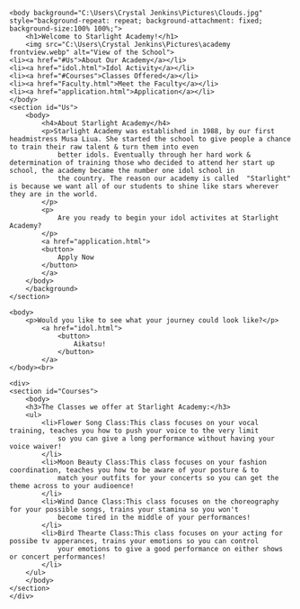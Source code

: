 <!DOCTYPE html>
<html>
    <head>
    <title>Starlight Academy</title>
    <link rel="stylesheet" href="Style1 WD.css"/>
    </head>
    
    <body background="C:\Users\Crystal Jenkins\Pictures\Clouds.jpg"
    style="background-repeat: repeat; background-attachment: fixed; background-size:100% 100%;">
        <h1>Welcome to Starlight Academy!</h1>
        <img src="C:\Users\Crystal Jenkins\Pictures\academy frontview.webp" alt="View of the School"> 
    <li><a href="#Us">About Our Academy</a></li>
    <li><a href="idol.html">Idol Activity</a></li>
    <li><a href="#Courses">Classes Offered</a></li>
    <li><a href="Faculty.html">Meet the Faculty</a></li>
    <li><a href="application.html">Application</a></li>
    </body>
    <section id="Us">
        <body>
            <h4>About Starlight Academy</h4>
            <p>Starlight Academy was established in 1988, by our first headmistress Musa Liua. She started the school to give people a chance to train their raw talent & turn them into even
                better idols. Eventually through her hard work & determination of training those who decided to attend her start up school, the academy became the number one idol school in
                the country. The reason our academy is called  "Starlight" is because we want all of our students to shine like stars wherever they are in the world.
            </p>
            <p>
                Are you ready to begin your idol activites at Starlight Academy?
            </p>
            <a href="application.html">
            <button>
                Apply Now
            </button>
            </a>
        </body>
        </background>
    </section>

    <body>
        <p>Would you like to see what your journey could look like?</p>
            <a href="idol.html">
                <button>
                    Aikatsu!
                </button>
            </a>
    </body><br>

    <div>
    <section id="Courses">
        <body>
        <h3>The Classes we offer at Starlight Academy:</h3>
        <ul>
            <li>Flower Song Class:This class focuses on your vocal training, teaches you how to push your voice to the very limit 
                so you can give a long performance without having your voice waiver! 
            </li>
            <li>Moon Beauty Class:This class focuses on your fashion coordination, teaches you how to be aware of your posture & to 
                match your outfits for your concerts so you can get the theme across to your audioence!
            </li>
            <li>Wind Dance Class:This class focuses on the choreography for your possible songs, trains your stamina so you won't 
                become tired in the middle of your performances!
            </li>
            <li>Bird Thearte Class:This class focuses on your acting for possibe tv apperances, trains your emotions so you can control
                your emotions to give a good performance on either shows or concert performances!
            </li>
        </ul>
        </body>
    </section>
    </div>
</html>
